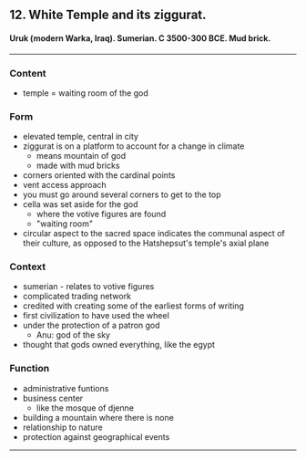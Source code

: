 <!-- order:2 -->
## 12. White Temple and its ziggurat.
#### Uruk (modern Warka, Iraq). Sumerian. C 3500-300 BCE. Mud brick.
---

### Content
- temple = waiting room of the god

### Form
- elevated temple, central in city
- ziggurat is on a platform to account for a change in climate
  - means mountain of god
  - made with mud bricks
- corners oriented with the cardinal points
- vent access approach
- you must go around several corners to get to the top
- cella was set aside for the god
  - where the votive figures are found
  - "waiting room"
- circular aspect to the sacred space indicates the communal aspect of their culture, as opposed to the Hatshepsut's temple's axial plane

### Context
- sumerian - relates to votive figures
- complicated trading network
- credited with creating some of the earliest forms of writing
- first civilization to have used the wheel
- under the protection of a patron god
  - Anu: god of the sky
- thought that gods owned everything, like the egypt

### Function
- administrative funtions
- business center
  - like the mosque of djenne
- building a mountain where there is none
- relationship to nature
- protection against geographical events


---
